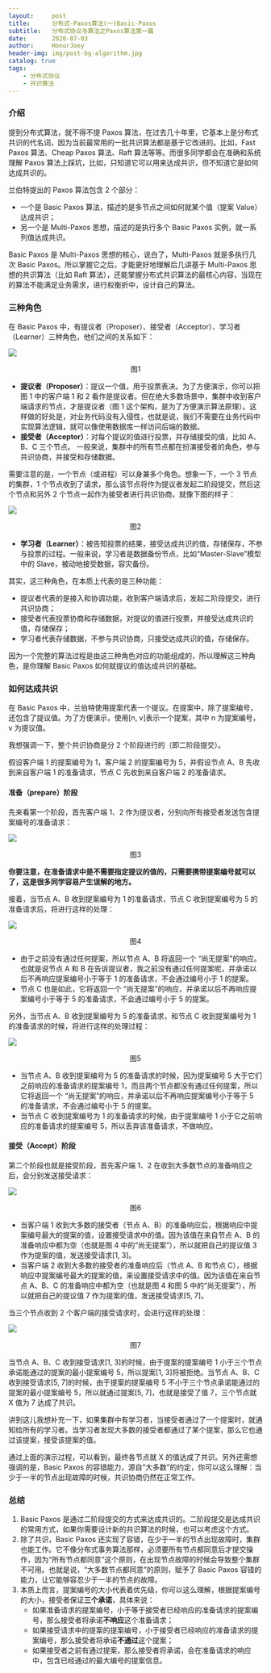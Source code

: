 ```yaml
---
layout:     post
title:      分布式-Paxos算法(一)Basic-Paxos
subtitle:   分布式协议与算法之Paxos算法第一篇
date:       2020-07-03
author:     HonorJoey
header-img: img/post-bg-algorithm.jpg 
catalog: true
tags:
    - 分布式协议
    - 共识算法
---
```


### 介绍

提到分布式算法，就不得不提 Paxos 算法，在过去几十年里，它基本上是分布式共识的代名词，因为当前最常用的一批共识算法都是基于它改进的。比如，Fast Paxos 算法、Cheap Paxos 算法、Raft 算法等等。而很多同学都会在准确和系统理解 Paxos 算法上踩坑，比如，只知道它可以用来达成共识，但不知道它是如何达成共识的。

兰伯特提出的 Paxos 算法包含 2 个部分：
- 一个是 Basic Paxos 算法，描述的是多节点之间如何就某个值（提案 Value）达成共识；
- 另一个是 Multi-Paxos 思想，描述的是执行多个 Basic Paxos 实例，就一系列值达成共识。

Basic Paxos 是 Multi-Paxos 思想的核心，说白了，Multi-Paxos 就是多执行几次 Basic Paxos。所以掌握它之后，才能更好地理解后几讲基于 Multi-Paxos 思想的共识算法（比如 Raft 算法），还能掌握分布式共识算法的最核心内容，当现在的算法不能满足业务需求，进行权衡折中，设计自己的算法。

### 三种角色

在 Basic Paxos 中，有提议者（Proposer）、接受者（Acceptor）、学习者（Learner）三种角色，他们之间的关系如下：

<!-- ![image](https://static001.geekbang.org/resource/image/77/42/77be9903f7cbe980e5a6e77412d2ad42.jpg)<center>图1</center> -->

![](http://honorjoey.top/img/blog/paxos_01.jpg)<center>图1</center>

- **提议者（Proposer）**：提议一个值，用于投票表决。为了方便演示，你可以把图 1 中的客户端 1 和 2 看作是提议者。但在绝大多数场景中，集群中收到客户端请求的节点，才是提议者（图 1 这个架构，是为了方便演示算法原理）。这样做的好处是，对业务代码没有入侵性，也就是说，我们不需要在业务代码中实现算法逻辑，就可以像使用数据库一样访问后端的数据。
- **接受者（Acceptor）**：对每个提议的值进行投票，并存储接受的值，比如 A、B、C 三个节点。 一般来说，集群中的所有节点都在扮演接受者的角色，参与共识协商，并接受和存储数据。

需要注意的是，一个节点（或进程）可以身兼多个角色。想象一下，一个 3 节点的集群，1 个节点收到了请求，那么该节点将作为提议者发起二阶段提交，然后这个节点和另外 2 个节点一起作为接受者进行共识协商，就像下图的样子：

<!-- ![image](https://static001.geekbang.org/resource/image/3f/fe/3fed0fe5682f97f0a9249cf9519d09fe.jpg)<center>图2</center> -->

![](http://honorjoey.top/img/blog/paxos_02.jpg)<center>图2</center>

- **学习者（Learner）**：被告知投票的结果，接受达成共识的值，存储保存，不参与投票的过程。一般来说，学习者是数据备份节点，比如“Master-Slave”模型中的 Slave，被动地接受数据，容灾备份。


其实，这三种角色，在本质上代表的是三种功能：
- 提议者代表的是接入和协调功能，收到客户端请求后，发起二阶段提交，进行共识协商；
- 接受者代表投票协商和存储数据，对提议的值进行投票，并接受达成共识的值，存储保存；
- 学习者代表存储数据，不参与共识协商，只接受达成共识的值，存储保存。


因为一个完整的算法过程是由这三种角色对应的功能组成的，所以理解这三种角色，是你理解 Basic Paxos 如何就提议的值达成共识的基础。

### 如何达成共识

在 Basic Paxos 中，兰伯特使用提案代表一个提议。在提案中，除了提案编号，还包含了提议值。为了方便演示，使用[n, v]表示一个提案，其中 n 为提案编号，v 为提议值。

我想强调一下，整个共识协商是分 2 个阶段进行的（即二阶段提交）。

假设客户端 1 的提案编号为 1，客户端 2 的提案编号为 5，并假设节点 A、B 先收到来自客户端 1 的准备请求，节点 C 先收到来自客户端 2 的准备请求。

#### 准备（prepare）阶段

先来看第一个阶段，首先客户端 1、2 作为提议者，分别向所有接受者发送包含提案编号的准备请求：

<!-- ![image](https://static001.geekbang.org/resource/image/64/54/640219532d0fcdffc08dbd1b3b3f0454.jpg)<center>图3</center> -->

![](http://honorjoey.top/img/blog/paxos_03.jpg)<center>图3</center>

**你要注意，在准备请求中是不需要指定提议的值的，只需要携带提案编号就可以了，这是很多同学容易产生误解的地方。**

接着，当节点 A、B 收到提案编号为 1 的准备请求，节点 C 收到提案编号为 5 的准备请求后，将进行这样的处理：

<!-- ![image](https://static001.geekbang.org/resource/image/5b/7a/5b6fcc5af76ad53e62c433e2589b6d7a.jpg)<center>图4</center> -->

![](http://honorjoey.top/img/blog/paxos_04.jpg)<center>图4</center>

- 由于之前没有通过任何提案，所以节点 A、B 将返回一个 “尚无提案”的响应。也就是说节点 A 和 B 在告诉提议者，我之前没有通过任何提案呢，并承诺以后不再响应提案编号小于等于 1 的准备请求，不会通过编号小于 1 的提案。
- 节点 C 也是如此，它将返回一个 “尚无提案”的响应，并承诺以后不再响应提案编号小于等于 5 的准备请求，不会通过编号小于 5 的提案。

另外，当节点 A、B 收到提案编号为 5 的准备请求，和节点 C 收到提案编号为 1 的准备请求的时候，将进行这样的处理过程：

<!-- ![image](https://static001.geekbang.org/resource/image/ec/24/ecf9a5872201e875a2e0417c32ec2d24.jpg)<center>图5</center> -->

![](http://honorjoey.top/img/blog/paxos_05.jpg)<center>图5</center>

- 当节点 A、B 收到提案编号为 5 的准备请求的时候，因为提案编号 5 大于它们之前响应的准备请求的提案编号 1，而且两个节点都没有通过任何提案，所以它将返回一个 “尚无提案”的响应，并承诺以后不再响应提案编号小于等于 5 的准备请求，不会通过编号小于 5 的提案。
- 当节点 C 收到提案编号为 1 的准备请求的时候，由于提案编号 1 小于它之前响应的准备请求的提案编号 5，所以丢弃该准备请求，不做响应。


#### 接受（Accept）阶段

第二个阶段也就是接受阶段，首先客户端 1、2 在收到大多数节点的准备响应之后，会分别发送接受请求：

<!--![image](https://static001.geekbang.org/resource/image/70/89/70de602cb4b52de7545f05c5485deb89.jpg)<center>图6</center> -->

![](http://honorjoey.top/img/blog/paxos_06.jpg)<center>图6</center>


- 当客户端 1 收到大多数的接受者（节点 A、B）的准备响应后，根据响应中提案编号最大的提案的值，设置接受请求中的值。因为该值在来自节点 A、B 的准备响应中都为空（也就是图 4 中的“尚无提案”），所以就把自己的提议值 3 作为提案的值，发送接受请求[1, 3]。
- 当客户端 2 收到大多数的接受者的准备响应后（节点 A、B 和节点 C），根据响应中提案编号最大的提案的值，来设置接受请求中的值。因为该值在来自节点 A、B、C 的准备响应中都为空（也就是图 4 和图 5 中的“尚无提案”），所以就把自己的提议值 7 作为提案的值，发送接受请求[5, 7]。

当三个节点收到 2 个客户端的接受请求时，会进行这样的处理：

<!-- ![image](https://static001.geekbang.org/resource/image/f8/45/f836c40636d26826fc04a51a5945d545.jpg)<center>图7</center> -->

![](http://honorjoey.top/img/blog/paxos_07.jpg)<center>图7</center>

当节点 A、B、C 收到接受请求[1, 3]的时候，由于提案的提案编号 1 小于三个节点承诺能通过的提案的最小提案编号 5，所以提案[1, 3]将被拒绝。当节点 A、B、C 收到接受请求[5, 7]的时候，由于提案的提案编号 5 不小于三个节点承诺能通过的提案的最小提案编号 5，所以就通过提案[5, 7]，也就是接受了值 7，三个节点就 X 值为 7 达成了共识。

讲到这儿我想补充一下，如果集群中有学习者，当接受者通过了一个提案时，就通知给所有的学习者。当学习者发现大多数的接受者都通过了某个提案，那么它也通过该提案，接受该提案的值。

通过上面的演示过程，可以看到，最终各节点就 X 的值达成了共识。另外还需想强调的是，Basic Paxos 的容错能力，源自“大多数”的约定，你可以这么理解：当少于一半的节点出现故障的时候，共识协商仍然在正常工作。

### 总结

1. Basic Paxos 是通过二阶段提交的方式来达成共识的。二阶段提交是达成共识的常用方式，如果你需要设计新的共识算法的时候，也可以考虑这个方式。
2. 除了共识，Basic Paxos 还实现了容错，在少于一半的节点出现故障时，集群也能工作。它不像分布式事务算法那样，必须要所有节点都同意后才提交操作，因为“所有节点都同意”这个原则，在出现节点故障的时候会导致整个集群不可用。也就是说，“大多数节点都同意”的原则，赋予了 Basic Paxos 容错的能力，让它能够容忍少于一半的节点的故障。
3. 本质上而言，提案编号的大小代表着优先级，你可以这么理解，根据提案编号的大小，接受者保证**三个承诺**，具体来说：
    - 如果准备请求的提案编号，小于等于接受者已经响应的准备请求的提案编号，那么接受者将承诺**不响应**这个准备请求；
    - 如果接受请求中的提案的提案编号，小于接受者已经响应的准备请求的提案编号，那么接受者将承诺**不通过**这个提案；
    - 如果接受者之前有通过提案，那么接受者将承诺，会在准备请求的响应中，包含已经通过的最大编号的提案信息。
